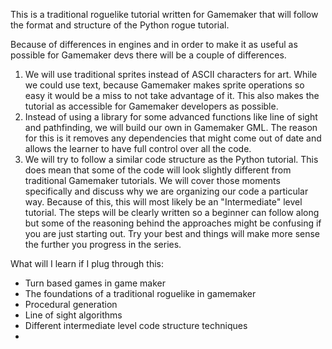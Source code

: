 This is a traditional roguelike tutorial written for Gamemaker that will follow the format and structure of the Python rogue tutorial.

Because of differences in engines and in order to make it as useful as possible for Gamemaker devs there will be a couple of differences.

1. We will use traditional sprites instead of ASCII characters for art. While we could use text, because Gamemaker makes sprite operations so easy it would be a miss to not take advantage of it. This also makes the tutorial as accessible for Gamemaker developers as possible.
2. Instead of using a library for some advanced functions like line of sight and pathfinding, we will build our own in Gamemaker GML. The reason for this is it removes any dependencies that might come out of date and allows the learner to have full control over all the code.
3. We will try to follow a similar code structure as the Python tutorial. This does mean that some of the code will look slightly different from traditional Gamemaker tutorials. We will cover those moments specifically and discuss why we are organizing our code a particular way. Because of this, this will most likely be an "Intermediate" level tutorial. The steps will be clearly written so a beginner can follow along but some of the reasoning behind the approaches might be confusing if you are just starting out. Try your best and things will make more sense the further you progress in the series.


What will I learn if I plug through this:
* Turn based games in game maker
* The foundations of a traditional roguelike in gamemaker
* Procedural generation
* Line of sight algorithms
* Different intermediate level code structure techniques
* 
